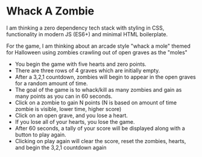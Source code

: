 # Whack A Zombie

I am thinking a zero dependency tech stack with styling in CSS, functionality in modern JS (ES6+) and minimal HTML boilerplate.

For the game, I am thinking about an arcade style "whack a mole" themed for Halloween using zombies crawling out of open graves as the "moles"

- You begin the game with five hearts and zero points.
- There are three rows of 4 graves which are initially empty.
- After a 3,2,1 countdown, zombies will begin to appear in the open graves for a random amount of time.
- The goal of the game is to whack/kill as many zombies and gain as many points as you can in 60 seconds.
- Click on a zombie to gain N points (N is based on amount of time zombie is visible, lower time, higher score)
- Click on an open grave, and you lose a heart.
- If you lose all of your hearts, you lose the game.
- After 60 seconds, a tally of your score will be displayed along with a button to play again.
- Clicking on play again will clear the score, reset the zombies, hearts, and begin the 3,2,1 countdown again
